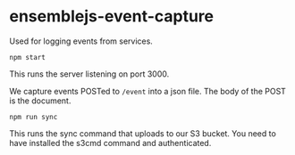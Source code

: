 # ensemblejs-event-capture

Used for logging events from services.

```shell
npm start
```

This runs the server listening on port 3000.

We capture events POSTed to `/event` into a json file. The body of the POST is the document.

```shell
npm run sync
```

This runs the sync command that uploads to our S3 bucket. You need to have installed the s3cmd command and authenticated.